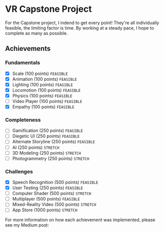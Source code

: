 # VR Capstone Project

For the Capstone project, I indend to get every point! They're all individually feasible, the limiting factor is time. By working at a steady pace, I hope to complete as many as possible. 

## Achievements
### Fundamentals
- [X] Scale (100 points) ``````FEASIBLE``````
- [X] Animation (100 points) ```FEASIBLE```
- [X] Lighting (100 points) ```FEASIBLE```
- [X] Locomotion (100 points) ```FEASIBLE```
- [X] Physics (100 points) ```FEASIBLE```
- [ ] Video Player (100 points) ```FEASIBLE```
- [X] Empathy (100 points) ```FEASIBLE```

### Completeness
- [ ] Gamification (250 points) ```FEASIBLE```
- [ ] Diegetic UI (250 points) ```FEASIBLE```
- [ ] Alternate Storyline (250 points) ```FEASIBLE```
- [ ] AI (250 points) ```STRETCH```
- [ ] 3D Modeling (250 points) ```STRETCH```
- [ ] Photogrammetry (250 points) ```STRETCH```

### Challenges
- [X] Speech Recognition (500 points) ```FEASIBLE```
- [X] User Testing (250 points) ```FEASIBLE```
- [ ] Computer Shader (500 points) ```STRETCH```
- [ ] Multiplayer (500 points) ```FEASIBLE```
- [ ] Mixed-Reality Video (500 points) ```STRETCH```
- [ ] App Store (1000 points) ```STRETCH```

For more information on how each achievement was implemented, please see my Medium post: 
